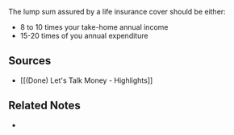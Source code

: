 The lump sum assured by a life insurance cover should be either:
- 8 to 10 times your take-home annual income
- 15-20 times of you annual expenditure

## Sources
- [[(Done) Let's Talk Money - Highlights]]

## Related Notes
- 